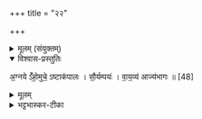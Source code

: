 +++
title = "२२"

+++

<details><summary>मूलम् (संयुक्तम्)</summary>

अ॒ग्नयेऽँ॑हो॒मुचे॒ऽष्टाक॑पालस्सौ॒र्यम्पयो॑ वाय॒व्य॑ आज्य॑भागः ॥ [48]  
</details>

<details open><summary>विश्वास-प्रस्तुतिः</summary>

अ॒ग्नये ऽँ॑हो॒मुचे॒ ऽष्टाक॑पालः ।
सौ॒र्यम्पयः॑ ।
वा॒य॒व्य॑ आज्य॑भागः ॥ [48]  
</details>

<details><summary>मूलम्</summary>

अ॒ग्नये ऽँ॑हो॒मुचे॒ ऽष्टाक॑पालः ।
सौ॒र्यम्पयः॑ ।
वा॒य॒व्य॑ आज्य॑भागः ॥ [48]  
</details>

<details><summary>भट्टभास्कर-टीका</summary>

(SB) 1यदुक्तं सूत्रकारेण 'अग्नयेंहोमुचेऽष्टाकपाल इति दशहविषं मृगारेष्टिमनु निर्वपति' इति तदेतद्विधत्ते - अंहसो मोचयतीति अंहोमुक् । आगसो मेचयत इति आगोमुचौ वायुश्च सविता च वायोसावित्रः वायुसवितृभ्यामित्यर्थः । धानाः भ्रष्टयवाः । एनसो मोचयन्तीति एनोमुचः ॥

इति माधवीये सप्तमे पञ्चमे द्वाविंशोनुवाकः ॥  
</details>
